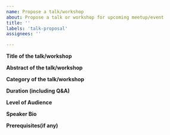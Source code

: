 ```yaml
---
name: Propose a talk/workshop
about: Propose a talk or workshop for upcoming meetup/event
title: ''
labels: 'talk-proposal'
assignees: ''

---
```


<!-- This template is about submitting talk/workshop proposals for HydPy Monthly meetups. Please fill all the relevant fields below. We will use this data to arrange Talks/Workshops whenever or wherever opportunities arise. For any questions, please write to hydpy@python.org mailing list.

One can submit a talk on anything related to Python or Open Source and below are the list of categories -

1. Game Design and 3D Modelling - Python in developing games, 3-D modelling and animation
2. Embedded Python and IOT - MicroPython, Python on Hardware, Robotics, Arduino and Raspberry Pi
3. Culture and society - Diversity, health, productivity, workspace issues, privacy, community building, coding for causes
4. Core Python - Language Features, Python Implementations, Extending Python and Standard Library, language internals
5. Data Science, Machine Learning, and AI
6. Desktop Applications - Qt, GTK+, Tkinter, Gnome, KDE, Accessibility
7. Scientific Computing - Python usage in scientific computing and research. GIS, Mathematics, Simulations
8. Developer tools and automation - Testing, CI/CD, Containers, Orchestration, Logging and Monitoring, Cloud, SRE
9. Web development - Web, Apis, Microservices
10. Networking and Security - Network Programming, Network Security and Encryption
11. Others - Everything else that may be of interest to the audience-->

**Title of the talk/workshop**
<!-- Please include a short title -->

**Abstract of the talk/workshop**
<!-- please include the abstract of the talk -->

**Category of the talk/workshop**
<!-- please include the category of the talk -->

**Duration (including Q&A)**
<!-- Please add the estimated duration of the talk including Q&A -->

**Level of Audience**
<!-- Please specify the level of audience - Begineer/Internediate/Advance -->

**Speaker Bio**
<!-- Please do include the following things
1. Speaker Bio (Brief)
2. Company/College
3. Email
4. Years of Exp
 -->

**Prerequisites(if any)**
<!-- If you have any specific requirement from audience -->
<!-- for the talk i.e. software, tools set up on machine etc, please -->
<!-- include it here -->
